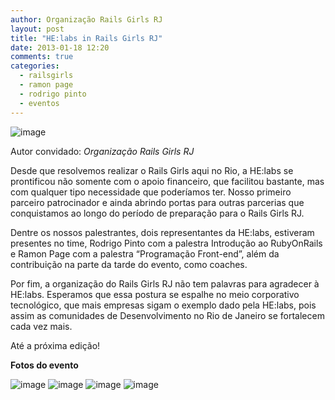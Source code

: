 ```yaml
---
author: Organização Rails Girls RJ
layout: post
title: "HE:labs in Rails Girls RJ"
date: 2013-01-18 12:20
comments: true
categories: 
  - railsgirls
  - ramon page
  - rodrigo pinto
  - eventos
---
```

![image](/images/posts/rails-gils-logo.png)

Autor convidado: _Organização Rails Girls RJ_
<!-- more -->

Desde que resolvemos realizar o Rails Girls aqui no Rio, a HE:labs se prontificou não somente
com o apoio financeiro, que facilitou bastante, mas com qualquer tipo necessidade que
poderíamos ter. Nosso primeiro parceiro patrocinador e ainda abrindo portas para outras
parcerias que conquistamos ao longo do período de preparação para o Rails Girls RJ.

Dentre os nossos palestrantes, dois representantes da HE:labs, estiveram presentes no time,
Rodrigo Pinto com a palestra Introdução ao RubyOnRails e Ramon Page com a palestra
“Programação Front-end”, além da contribuição na parte da tarde do evento, como coaches.

Por fim, a organização do Rails Girls RJ não tem palavras para agradecer à HE:labs. Esperamos
que essa postura se espalhe no meio corporativo tecnológico, que mais empresas sigam o
exemplo dado pela HE:labs, pois assim as comunidades de Desenvolvimento no Rio de Janeiro
se fortalecem cada vez mais.

Até a próxima edição!

__Fotos do evento__

![image](/images/posts/rails-gils-rodrigo-pinto.jpg)
![image](/images/posts/rails-gils-rodrigo-pinto-2.jpg)
![image](/images/posts/rails-gils-ramon-page.jpg)
![image](/images/posts/rails-gils-ramon-page-2.jpg)